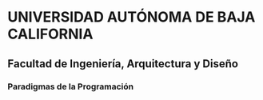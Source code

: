 # UNIVERSIDAD AUTÓNOMA DE BAJA CALIFORNIA
## Facultad de Ingeniería, Arquitectura y Diseño
### Paradigmas de la Programación
